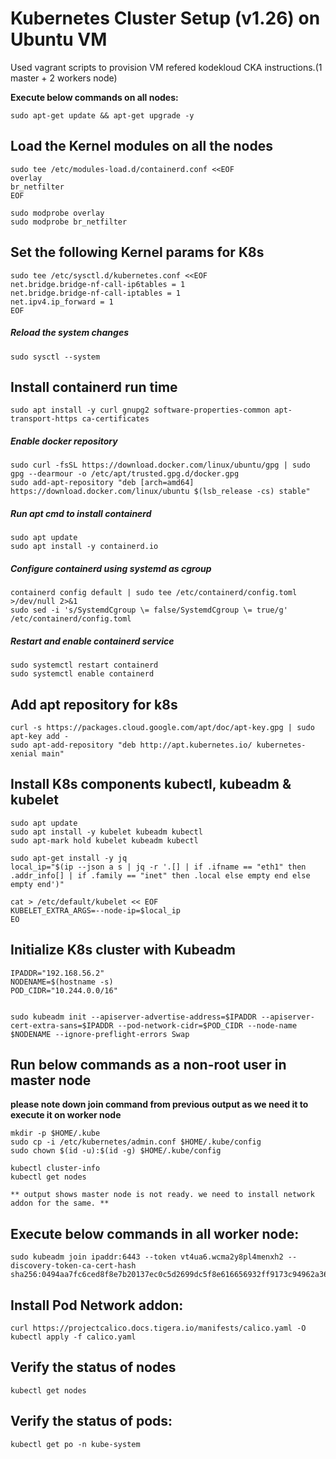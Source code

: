 # Kubernetes Cluster Setup (v1.26) on Ubuntu VM
 Used vagrant scripts to provision VM refered kodekloud CKA instructions.(1 master + 2 workers node)

  **Execute below commands on all nodes:**
 

    sudo apt-get update && apt-get upgrade -y

 
 ## Load the Kernel modules on all the nodes
    sudo tee /etc/modules-load.d/containerd.conf <<EOF
    overlay
    br_netfilter
    EOF

    sudo modprobe overlay
    sudo modprobe br_netfilter

## Set the following Kernel params for K8s
    sudo tee /etc/sysctl.d/kubernetes.conf <<EOF
    net.bridge.bridge-nf-call-ip6tables = 1
    net.bridge.bridge-nf-call-iptables = 1
    net.ipv4.ip_forward = 1
    EOF

##### **Reload the system changes**
    sudo sysctl --system

## Install containerd run time
    sudo apt install -y curl gnupg2 software-properties-common apt-transport-https ca-certificates
 
##### **Enable docker repository**
    sudo curl -fsSL https://download.docker.com/linux/ubuntu/gpg | sudo gpg --dearmour -o /etc/apt/trusted.gpg.d/docker.gpg
    sudo add-apt-repository "deb [arch=amd64] https://download.docker.com/linux/ubuntu $(lsb_release -cs) stable"
##### **Run apt cmd to install containerd**
    sudo apt update
    sudo apt install -y containerd.io
##### **Configure containerd using systemd as cgroup**
    containerd config default | sudo tee /etc/containerd/config.toml >/dev/null 2>&1
    sudo sed -i 's/SystemdCgroup \= false/SystemdCgroup \= true/g' /etc/containerd/config.toml
##### **Restart and enable containerd service**
    sudo systemctl restart containerd
    sudo systemctl enable containerd
## Add apt repository for k8s
    curl -s https://packages.cloud.google.com/apt/doc/apt-key.gpg | sudo apt-key add -
    sudo apt-add-repository "deb http://apt.kubernetes.io/ kubernetes-xenial main"
## Install K8s components kubectl, kubeadm & kubelet
    sudo apt update
    sudo apt install -y kubelet kubeadm kubectl
    sudo apt-mark hold kubelet kubeadm kubectl

    sudo apt-get install -y jq
    local_ip="$(ip --json a s | jq -r '.[] | if .ifname == "eth1" then .addr_info[] | if .family == "inet" then .local else empty end else empty end')"

    cat > /etc/default/kubelet << EOF
    KUBELET_EXTRA_ARGS=--node-ip=$local_ip
    EO
 
  ## Initialize K8s cluster with Kubeadm
    
    IPADDR="192.168.56.2"
    NODENAME=$(hostname -s)
    POD_CIDR="10.244.0.0/16"
   

    sudo kubeadm init --apiserver-advertise-address=$IPADDR --apiserver-cert-extra-sans=$IPADDR --pod-network-cidr=$POD_CIDR --node-name $NODENAME --ignore-preflight-errors Swap

## Run below commands as a non-root user in master node
**please note down join command from previous output as we need it to execute it on worker node**

    mkdir -p $HOME/.kube
    sudo cp -i /etc/kubernetes/admin.conf $HOME/.kube/config
    sudo chown $(id -u):$(id -g) $HOME/.kube/config
    
    kubectl cluster-info
    kubectl get nodes

    ** output shows master node is not ready. we need to install network addon for the same. **

## Execute below commands in all worker node:
    sudo kubeadm join ipaddr:6443 --token vt4ua6.wcma2y8pl4menxh2 --discovery-token-ca-cert-hash sha256:0494aa7fc6ced8f8e7b20137ec0c5d2699dc5f8e616656932ff9173c94962a36

## Install Pod Network addon:
    curl https://projectcalico.docs.tigera.io/manifests/calico.yaml -O
    kubectl apply -f calico.yaml
## Verify the status of nodes
    kubectl get nodes
## Verify the status of pods:
    kubectl get po -n kube-system

